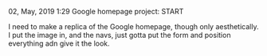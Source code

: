02, May, 2019 1:29
Google homepage project: START

I need to make a replica of the Google homepage, though only aesthetically.
I put the image in, and the navs, just gotta put the form and position everything adn give
it the look.